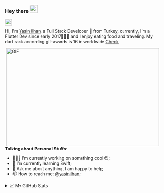 ### Hey there <img src="https://media.giphy.com/media/hvRJCLFzcasrR4ia7z/giphy.gif" width="25px">
<a href="https://twitter.com/yasinilhan">
  <img align="left" alt="Yasin ilhan | Twitter" width="22px" src="https://cdn.jsdelivr.net/npm/simple-icons@v3/icons/twitter.svg" />
</a>

<br />

Hi, I'm [Yasin ilhan](https://yasinilhan.com/), a Full Stack Developer 🚀 from Turkey, currently, I'm a Flutter Dev since early 2017🙍🏽‍♂️ and I enjoy eating food and traveling. My dart rank according git-awards is 16 in worldwide [Check](http://git-awards.com/users?language=dart)

  <img align="right" alt="GIF" src="https://github.com/abhisheknaiidu/abhisheknaiidu/blob/master/code.gif?raw=true" width="500" height="320" />
  
**Talking about Personal Stuffs:**

- 👨🏽‍💻 I’m currently working on something cool :wink:;
- 🌱 I’m currently learning Swift; 
- 💬 Ask me about anything, I am happy to help;
- 📫 How to reach me: [@yasinilhan](https://twitter.com/yasiniilhan);



<!--END_SECTION:waka-->


<details>
<summary>📈 My GitHub Stats</summary>

<p align="center"> <img src="https://github-readme-stats.vercel.app/api?username=kalismeras61&show_icons=true&theme=gotham" alt="abhisheknaiidu" />

</details>



